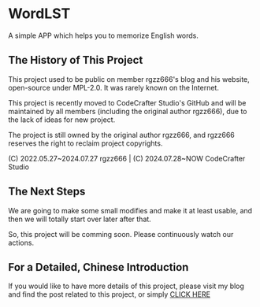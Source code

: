 # WordLST
A simple APP which helps you to memorize English words.

## The History of This Project
This project used to be public on member rgzz666's blog and his website, open-source under MPL-2.0. It was rarely known on the Internet.

This project is recently moved to CodeCrafter Studio's GitHub and will be maintained by all members (including the original author rgzz666), due to the lack of ideas for new project.

The project is still owned by the original author rgzz666, and rgzz666 reserves the right to reclaim project copyrights.

(C) 2022.05.27\~2024.07.27 rgzz666 | (C) 2024.07.28\~NOW CodeCrafter Studio

## The Next Steps
We are going to make some small modifies and make it at least usable, and then we will totally start over later after that.

So, this project will be comming soon. Please continuously watch our actions.

## For a Detailed, Chinese Introduction
If you would like to have more details of this project, please visit my blog and find the post related to this project, or simply [CLICK HERE](https://www.cnblogs.com/TotoWang/p/wdlst.html)
